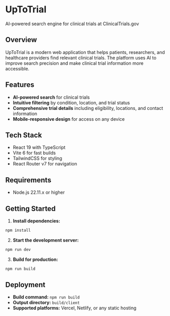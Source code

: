 # UpToTrial

AI-powered search engine for clinical trials at ClinicalTrials.gov

## Overview

UpToTrial is a modern web application that helps patients, researchers, and healthcare providers find relevant clinical trials. The platform uses AI to improve search precision and make clinical trial information more accessible.

## Features

- **AI-powered search** for clinical trials
- **Intuitive filtering** by condition, location, and trial status
- **Comprehensive trial details** including eligibility, locations, and contact information
- **Mobile-responsive design** for access on any device

## Tech Stack

- React 19 with TypeScript
- Vite 6 for fast builds
- TailwindCSS for styling
- React Router v7 for navigation

## Requirements

- Node.js 22.11.x or higher

## Getting Started

1. **Install dependencies:**

```bash
npm install
```

2. **Start the development server:**

```bash
npm run dev
```

3. **Build for production:**

```bash
npm run build
```

## Deployment

- **Build command:** `npm run build`
- **Output directory:** `build/client`
- **Supported platforms:** Vercel, Netlify, or any static hosting